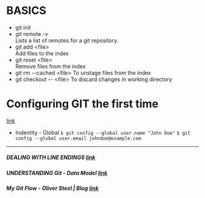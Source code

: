 # BASICS
* git init
* git remote -v  
  Lists a list of remotes for a git repository.
* git add <file\>   
  Add files to the index
* git reset <file\>  
  Remove files from the index
* git rm --cached <file\>
  To unstage files from the index    
* git checkout -- <file\>
  To discard changes in working directory

# Configuring GIT the first time
[link](https://git-scm.com/book/es/v1/Empezando-Configurando-Git-por-primera-vez)

* Indentity - Global
  `$ git config --global user.name "John Doe"`
  `$ git config --global user.email johndoe@example.com`


------------------------

##### DEALING WITH LINE ENDINGS [link](https://help.github.com/articles/dealing-with-line-endings/)

##### UNDERSTANDING Git - Data Model [link](https://hackernoon.com/https-medium-com-zspajich-understanding-git-data-model-95eb16cc99f5)

##### My Git Flow - Oliver Steel | Blog [link](https://blog.osteele.com/2008/05/my-git-workflow/)
